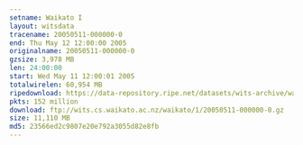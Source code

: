 ```yaml
---
setname: Waikato I
layout: witsdata
tracename: 20050511-000000-0
end: Thu May 12 12:00:00 2005
originalname: 20050511-000000-0
gzsize: 3,978 MB
len: 24:00:00
start: Wed May 11 12:00:01 2005
totalwirelen: 60,954 MB
ripedownload: https://data-repository.ripe.net/datasets/wits-archive/waikato/1/20050511-000000-0.gz
pkts: 152 million
download: ftp://wits.cs.waikato.ac.nz/waikato/1/20050511-000000-0.gz
size: 11,110 MB
md5: 23566ed2c9807e20e792a3055d82e8fb
---
```


